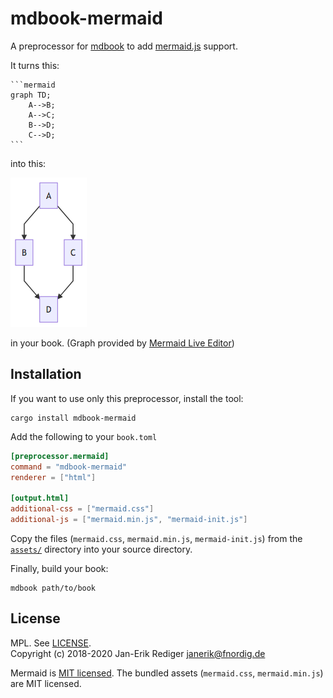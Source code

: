 # mdbook-mermaid

A preprocessor for [mdbook][] to add [mermaid.js][] support.

[mdbook]: https://github.com/rust-lang-nursery/mdBook
[mermaid.js]: https://mermaidjs.github.io/

It turns this:

~~~
```mermaid
graph TD;
    A-->B;
    A-->C;
    B-->D;
    C-->D;
```
~~~

into this:

![Simple Graph](simple-graph.png)

in your book.
(Graph provided by [Mermaid Live Editor](https://mermaidjs.github.io/mermaid-live-editor/#/view/eyJjb2RlIjoiZ3JhcGggVEQ7XG4gICAgQS0tPkI7XG4gICAgQS0tPkM7XG4gICAgQi0tPkQ7XG4gICAgQy0tPkQ7IiwibWVybWFpZCI6eyJ0aGVtZSI6ImRlZmF1bHQifX0))

## Installation

If you want to use only this preprocessor, install the tool:

```
cargo install mdbook-mermaid
```

Add the following to your `book.toml`

```toml
[preprocessor.mermaid]
command = "mdbook-mermaid"
renderer = ["html"]

[output.html]
additional-css = ["mermaid.css"]
additional-js = ["mermaid.min.js", "mermaid-init.js"]
```

Copy the files (`mermaid.css`, `mermaid.min.js`, `mermaid-init.js`) from the [`assets/`](assets) directory into your source directory.

Finally, build your book:

```
mdbook path/to/book
```

## License

MPL. See [LICENSE](LICENSE).  
Copyright (c) 2018-2020 Jan-Erik Rediger <janerik@fnordig.de>

Mermaid is [MIT licensed](https://github.com/knsv/mermaid/blob/master/LICENSE).
The bundled assets (`mermaid.css`, `mermaid.min.js`) are MIT licensed.
